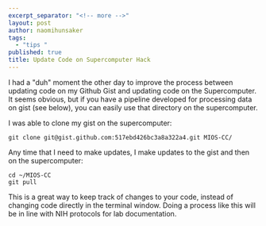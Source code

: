 ```yaml
---
excerpt_separator: "<!-- more -->"
layout: post
author: naomihunsaker
tags: 
  - "tips "
published: true
title: Update Code on Supercomputer Hack
---
```





I had a "duh" moment the other day to improve the process between updating code on my Github Gist and updating code on the Supercomputer. It seems obvious, but if you have a pipeline developed for processing data on gist (see below), you can easily use that directory on the supercomputer. 

<!-- more -->

I was able to clone my gist on the supercomputer: 

```{bash}
git clone git@gist.github.com:517ebd426bc3a8a322a4.git MIOS-CC/
```
Any time that I need to make updates, I make updates to the gist and then on the supercomputer:

```{bash}
cd ~/MIOS-CC
git pull
```
This is a great way to keep track of changes to your code, instead of changing code directly in the terminal window. Doing a process like this will be in line with NIH protocols for lab documentation.
